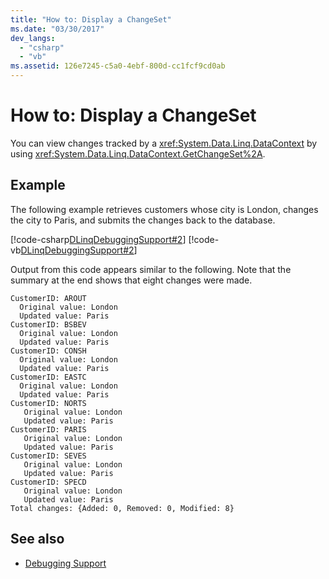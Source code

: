 ```yaml
---
title: "How to: Display a ChangeSet"
ms.date: "03/30/2017"
dev_langs: 
  - "csharp"
  - "vb"
ms.assetid: 126e7245-c5a0-4ebf-800d-cc1fcf9cd0ab
---
```

# How to: Display a ChangeSet
You can view changes tracked by a <xref:System.Data.Linq.DataContext> by using <xref:System.Data.Linq.DataContext.GetChangeSet%2A>.  
  
## Example  
 The following example retrieves customers whose city is London, changes the city to Paris, and submits the changes back to the database.  
  
 [!code-csharp[DLinqDebuggingSupport#2](../../../../../../samples/snippets/csharp/VS_Snippets_Data/DLinqDebuggingSupport/cs/Program.cs#2)]
 [!code-vb[DLinqDebuggingSupport#2](../../../../../../samples/snippets/visualbasic/VS_Snippets_Data/DLinqDebuggingSupport/vb/Module1.vb#2)]  
  
 Output from this code appears similar to the following. Note that the summary at the end shows that eight changes were made.  

 ```console
CustomerID: AROUT
   Original value: London
   Updated value: Paris
CustomerID: BSBEV
   Original value: London
   Updated value: Paris
CustomerID: CONSH
   Original value: London
   Updated value: Paris
CustomerID: EASTC
   Original value: London
   Updated value: Paris
CustomerID: NORTS
    Original value: London
    Updated value: Paris
CustomerID: PARIS
    Original value: London
    Updated value: Paris
CustomerID: SEVES
    Original value: London
    Updated value: Paris
CustomerID: SPECD
    Original value: London
    Updated value: Paris
Total changes: {Added: 0, Removed: 0, Modified: 8}
```
  
## See also

- [Debugging Support](debugging-support.md)
